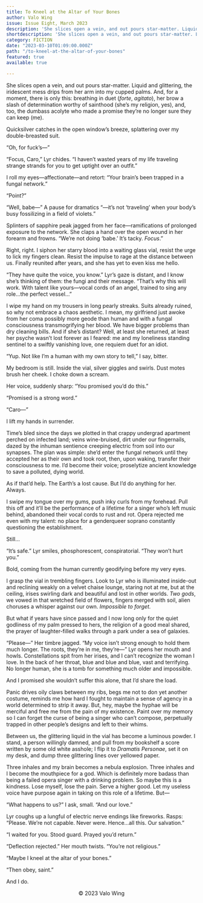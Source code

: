 ```yaml
---
title: To Kneel at the Altar of Your Bones
author: Valo Wing
issue: Issue Eight, March 2023
description: 'She slices open a vein, and out pours star-matter. Liquid and glittering, the iridescent mess drips from her arm into my cupped palms. And, for a moment, there is only this: breathing in duet (<em>forte</em>, <em>agitato</em>), her brow a slash of determination worthy of sainthood (she’s my religion, yes), and, too, the dumbass acolyte who made a promise they’re no longer sure they can keep (me). <p>Quicksilver catches in the open window’s breeze, splattering over my double-breasted suit. </p><p>“Oh, for fuck’s—” </p><p>“Focus, Caro,” Lyr chides. “I haven’t wasted years of my life traveling strange strands for you to get uptight over an outfit.” </p><p>I roll my eyes—affectionate—and retort: “Your brain’s been trapped in a fungal network.” </p>' 
shortdescription: 'She slices open a vein, and out pours star-matter. Liquid and glittering, the iridescent mess drips from her arm into my cupped palms. And, for a moment, there is only this: breathing in duet (<em>forte</em>, <em>agitato</em>), her brow a slash of determination worthy of sainthood (she’s my religion, yes), and, too, the dumbass acolyte who made a promise they’re no longer sure they can keep (me). <p>Quicksilver catches in the open window’s breeze, splattering over my double-breasted suit. </p>'
category: FICTION
date: "2023-03-10T01:09:00.000Z"
path: "/to-kneel-at-the-altar-of-your-bones"
featured: true
available: true

---
```


She slices open a vein, and out pours star-matter. Liquid and glittering, the iridescent mess drips from her arm into my cupped palms. And, for a moment, there is only this: breathing in duet (*forte*, *agitato*), her brow a slash of determination worthy of sainthood (she’s my religion, yes), and, too, the dumbass acolyte who made a promise they’re no longer sure they can keep (me). 

Quicksilver catches in the open window’s breeze, splattering over my double-breasted suit. 

“Oh, for fuck’s—”

“Focus, Caro,” Lyr chides. “I haven’t wasted years of my life traveling strange strands for you to get uptight over an outfit.”

I roll my eyes—affectionate—and retort: “Your brain’s been trapped in a fungal network.”

“Point?”

“Well, babe—” A pause for dramatics “—it’s not ‘traveling’ when your body’s busy fossilizing in a field of violets.”

Splinters of sapphire peak jagged from her face—ramifications of prolonged exposure to the network. She claps a hand over the open wound in her forearm and frowns. “We’re not doing ‘babe.’ It’s tacky. *Focus*.”

Right, right. I siphon her starry blood into a waiting glass vial, resist the urge to lick my fingers clean. Resist the impulse to rage at the distance between us. Finally reunited after years, and she has yet to even kiss me hello.

“They have quite the voice, you know.” Lyr’s gaze is distant, and I know she’s thinking of them: the fungi and their message. “That’s why this will work. With talent like yours—vocal cords of an angel, trained to sing any role…the perfect vessel…”

I wipe my hand on my trousers in long pearly streaks. Suits already ruined, so why not embrace a chaos aesthetic. I mean, my girlfriend just awoke from her coma possibly more geode than human and with a fungal consciousness transmogrifying her blood. We have bigger problems than dry cleaning bills. And if she’s distant? Well, at least she returned, at least her psyche wasn’t lost forever as I feared: me and my loneliness standing sentinel to a swiftly vanishing love, one requiem duet for an idiot.

“Yup. Not like I’m a human with my own story to tell,” I say, bitter.

My bedroom is still. Inside the vial, silver giggles and swirls. Dust motes brush her cheek. I choke down a scream.

Her voice, suddenly sharp: “You promised you’d do this.”

“Promised is a strong word.”

“Caro—”

I lift my hands in surrender. 

Time’s bled since the days we plotted in that crappy undergrad apartment perched on infected land; veins wine-bruised, dirt under our fingernails, dazed by the inhuman sentience creeping electric from soil into our synapses. The plan was simple: she’d enter the fungal network until they accepted her as their own and took root, then, upon waking, transfer their consciousness to me. I’d become their voice; proselytize ancient knowledge to save a polluted, dying world. 

As if that’d help. The Earth’s a lost cause. But I’d do anything for her. Always. 

I swipe my tongue over my gums, push inky curls from my forehead. Pull this off and it’ll be the performance of a lifetime for a singer who’s left music behind, abandoned their vocal cords to rust and rot. Opera rejected me even with my talent: no place for a genderqueer soprano constantly questioning the establishment. 

Still…

“It’s safe.” Lyr smiles, phosphorescent, conspiratorial. “They won’t hurt you.”

Bold, coming from the human currently geodifying before my very eyes. 

I grasp the vial in trembling fingers. Look to Lyr who is illuminated inside-out and reclining weakly on a velvet chaise lounge, staring not at me, but at the ceiling, irises swirling dark and beautiful and lost in other worlds. *Two gods*, we vowed in that wretched field of flowers, fingers merged with soil, alien choruses a whisper against our own. *Impossible to forget.* 

But what if years have since passed and I now long only for the quiet godliness of my palm pressed to hers, the religion of a good meal shared, the prayer of laughter-filled walks through a park under a sea of galaxies.

“Please—” Her timbre jagged. “My voice isn’t strong enough to hold them much longer. The roots, they’re in me, they’re—” Lyr opens her mouth and howls. Constellations spit from her irises, and I can’t recognize the woman I love. In the back of her throat, blue and blue and blue, vast and terrifying. No longer human, she is a tomb for something much older and impossible. 

And I promised she wouldn’t suffer this alone, that I’d share the load.

Panic drives oily claws between my ribs, begs me not to don yet another costume, reminds me how hard I fought to maintain a sense of agency in a world determined to strip it away. But, hey, maybe the hyphae will be merciful and free me from the pain of my existence. Paint over my memory so I can forget the curse of being a singer who can’t compose, perpetually trapped in other people’s designs and left to their whims.

Between us, the glittering liquid in the vial has become a luminous powder. I stand, a person willingly damned, and pull from my bookshelf a score written by some old white asshole; I flip it to *Dramatis Personae*, set it on my desk, and dump three glittering lines over yellowed paper.

Three inhales and my brain becomes a nebula explosion. Three inhales and I become the mouthpiece for a god. Which is definitely more badass than being a failed opera singer with a drinking problem. So maybe this is a kindness. Lose myself, lose the pain. Serve a higher good. Let my useless voice have purpose again in taking on this role of a lifetime. But—

“What happens to us?” I ask, small. “And our love.”

Lyr coughs up a lungful of electric nerve endings like fireworks. Rasps: “Please. We’re not capable. Never were. Hence…all this. Our salvation.”

“I waited for you. Stood guard. Prayed you’d return.”

“Deflection rejected.” Her mouth twists. “You’re not religious.”

“Maybe I kneel at the altar of your bones.”

“Then obey, saint.”

And I do.


<p style="text-align: center;">© 2023 Valo Wing</p>

